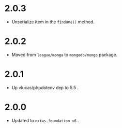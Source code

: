 # 2.0.3

- Unserialize item in the `findOne()` method.

# 2.0.2

- Moved from `league/monga` to `mongodb/mongo` package.

# 2.0.1

- Up vlucas/phpdotenv dep to 5.5 .

# 2.0.0

- Updated to `extas-foundation v6` .